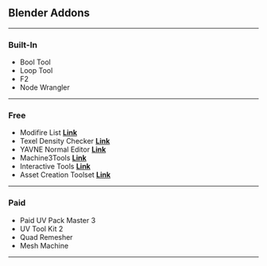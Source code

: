 ## Blender Addons
---
 ### Built-In
- Bool Tool
- Loop Tool
- F2
- Node Wrangler
---  
### Free
- Modifire List [**Link**](https://github.com/symstract/modifier_list)
- Texel Density Checker [**Link**](https://github.com/mrven/blender-texel-density-checker)
- YAVNE Normal Editor [**Link**](https://github.com/fedackb/yavne)
- Machine3Tools [**Link**](https://machin3.gumroad.com/l/machin3tools)
- Interactive Tools [**Link**](https://github.com/maxivz/interactivetoolsblender)
- Asset Creation Toolset [**Link**](https://github.com/mrven/blender-asset-creation-toolset)
---
### Paid
- Paid UV Pack Master 3
- UV Tool Kit 2
- Quad Remesher
- Mesh Machine
---